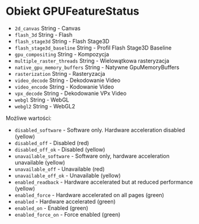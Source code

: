 # Obiekt GPUFeatureStatus

* `2d_canvas` String - Canvas
* `flash_3d` String - Flash
* `flash_stage3d` String - Flash Stage3D
* `flash_stage3d_baseline` String - Profil Flash Stage3D Baseline
* `gpu_compositing` String - Kompozycja
* `multiple_raster_threads` String - Wielowątkowa rasteryzacja
* `native_gpu_memory_buffers` String - Natywne GpuMemoryBuffers
* `rasterization` String - Rasteryzacja
* `video_decode` String - Dekodowanie Video
* `video_encode` String - Kodowanie Video
* `vpx_decode` String - Dekodowanie VPx Video
* `webgl` String - WebGL
* `webgl2` String - WebGL2

Możliwe wartości:

* `disabled_software` - Software only. Hardware acceleration disabled (yellow)
* `disabled_off` - Disabled (red)
* `disabled_off_ok` - Disabled (yellow)
* `unavailable_software` - Software only, hardware acceleration unavailable (yellow)
* `unavailable_off` - Unavailable (red)
* `unavailable_off_ok` - Unavailable (yellow)
* `enabled_readback` - Hardware accelerated but at reduced performance (yellow)
* `enabled_force` - Hardware accelerated on all pages (green)
* `enabled` - Hardware accelerated (green)
* `enabled_on` - Enabled (green)
* `enabled_force_on` - Force enabled (green)